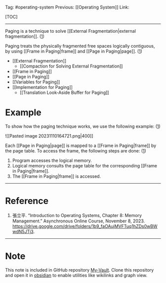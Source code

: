 Tag: #operating-system 
Previous: [[Operating System]]
Link: 

[TOC]

---

Paging is a technique to solve [[External Fragmentation|external fragmentation]]. (<u>1</u>)

Paging treats the physically fragmented free spaces logically contiguous, by using [[Frame in Paging|frame]] and [[Page in Paging|page]]. (<u>1</u>)

- [[External Fragmentation]]
	- [[Compaction for Solving External Fragmentation]]
- [[Frame in Paging]]
- [[Page in Paging]]
- [[Variables for Paging]]
- [[Implementation for Paging]]
	- [[Translation Look-Aside Buffer for Paging]]

# Example

To show how the paging technique works, we use the following example: (<u>1</u>)

![[Pasted image 20231110164721.png|400]]

Each [[Page in Paging|page]] is mapped to a [[Frame in Paging|frame]] by the page table. To access the frame, the following steps are done: (<u>1</u>)

1. Program accesses the logical memory.
2. Logical memory consults the page table for the corresponding [[Frame in Paging|frame]].
3. The [[Frame in Paging|frame]] is accessed.

---

# Reference

1. 張立平. “Introduction to Operating Systems, Chapter 8: Memory Management.” Asynchronous Online Course, November 8, 2023. https://drive.google.com/drive/folders/1b9_faOAujMVFTuq1hZDs0wBWwdN5JTj3.

---

# Note

This note is included in GitHub repository [My-Vault](https://github.com/LittleD3092/My-Vault.git). Clone this repository and open it in [obsidian](https://obsidian.md/) to enable utilities like wikilinks and graph view.